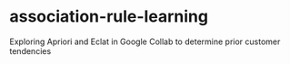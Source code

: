 # association-rule-learning
Exploring Apriori and Eclat in Google Collab to determine prior customer tendencies 

